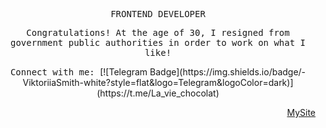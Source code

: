   <p align="center"><samp> FRONTEND DEVELOPER  </samp></p>
 
 <p align="center">
  <samp>
    Сongratulations! At the age of 30, I resigned from government public authorities in order to work on what I like! 
    </samp>
</p>


 <p align="center"><samp> Connect with me: </samp> [![Telegram Badge](https://img.shields.io/badge/-ViktoriiaSmith-white?style=flat&logo=Telegram&logoColor=dark)](https://t.me/La_vie_chocolat) </p> <p align="right"> <a href="https://andriivnav.if.ua/portfolio_2023/">MySite</a> </p>
